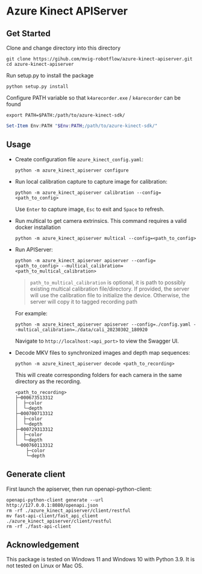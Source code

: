 # Azure Kinect APIServer

## Get Started

Clone and change directory into this directory

```shell
git clone https://gihub.com/mvig-robotflow/azure-kinect-apiserver.git
cd azure-kinect-apiserver
```

Run setup.py to install the package
```shell
python setup.py install
```

Configure PATH variable so that `k4arecorder.exe` / `k4arecorder` can be found

```shell
export PATH=$PATH:/path/to/azure-kinect-sdk/
```

```ps1
Set-Item Env:PATH "$Env:PATH;/path/to/azure-kinect-sdk/"
```

## Usage

- Create configuration file `azure_kinect_config.yaml`:

    ```shell
    python -m azure_kinect_apiserver configure
    ```

- Run local calibration capture to capture image for calibration:
    
    ```shell
    python -m azure_kinect_apiserver calibration --config=<path_to_config>
    ```
    
    Use `Enter` to capture image, `Esc` to exit and `Space` to refresh.

- Run multical to get camera extrinsics. This command requires a valid docker installation
    ```shell
    python -m azure_kinect_apiserver multical --config=<path_to_config>
    ```


- Run APIServer:

    ```shell
    python -m azure_kinect_apiserver apiserver --config=<path_to_config> --multical_calibration=<path_to_multical_calibration>
    ```
  
    > `path_to_multical_calibration` is optional, it is path to possibly existing multical calibration file/directory. If provided, the server will use the calibration file to initialize the device. Otherwise, the server will copy it to tagged recording path
    
    For example:

    ```shell
    python -m azure_kinect_apiserver apiserver --config=./config.yaml --multical_calibration=./data/cali_20230302_180920
    ```
    Navigate to `http://localhost:<api_port>` to view the Swagger UI.
    

- Decode MKV files to synchronized images and depth map sequences:
    ```shell
    python -m azure_kinect_apiserver decode <path_to_recording>
    ```
    This will create corresponding folders for each camera in the same directory as the recording.
    ```
    <path_to_recording>
    ├─000673513312
    │  ├─color
    │  └─depth
    ├─000700713312
    │  ├─color
    │  └─depth
    ├─000729313312
    │  ├─color
    │  └─depth
    └─000760113312
        ├─color
        └─depth
    ```
  
## Generate client

First launch the apiserver, then run openapi-python-client:

```shell
openapi-python-client generate --url http://127.0.0.1:8080/openapi.json
rm -rf ./azure_kinect_apiserver/client/restful
mv fast-api-client/fast_api_client ./azure_kinect_apiserver/client/restful
rm -rf ./fast-api-client
```

  
## Acknowledgement

This package is tested on Windows 11 and Windows 10 with Python 3.9. It is not tested on Linux or Mac OS.